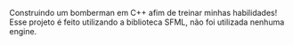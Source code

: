 Construindo um bomberman em C++ afim de treinar minhas habilidades! Esse projeto é feito utilizando a biblioteca SFML, não foi utilizada nenhuma engine.
